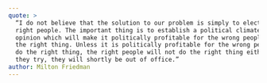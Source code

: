 ```yaml
---
quote: >
  “I do not believe that the solution to our problem is simply to elect the
  right people. The important thing is to establish a political climate of
  opinion which will make it politically profitable for the wrong people to do
  the right thing. Unless it is politically profitable for the wrong people to
  do the right thing, the right people will not do the right thing either, or if
  they try, they will shortly be out of office.”
author: Milton Friedman
---
```

